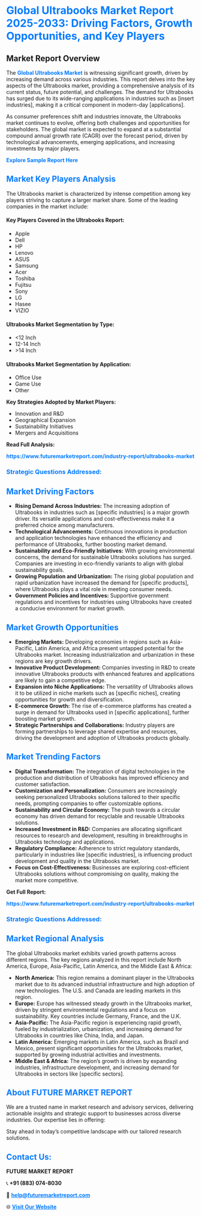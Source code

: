 <h1 style="color: #007BFF;">Global Ultrabooks Market Report 2025-2033: Driving Factors, Growth Opportunities, and Key Players</h1>

<section id="overview">
<h2>Market Report Overview</h2>
<p>The <a href="https://www.futuremarketreport.com/industry-report/ultrabooks-market" style="color: #007BFF; text-decoration: none;"><strong>Global Ultrabooks Market</strong></a> is witnessing significant growth, driven by increasing demand across various industries. This report delves into the key aspects of the Ultrabooks market, providing a comprehensive analysis of its current status, future potential, and challenges. The demand for Ultrabooks has surged due to its wide-ranging applications in industries such as [insert industries], making it a critical component in modern-day [applications].</p>
<p>As consumer preferences shift and industries innovate, the Ultrabooks market continues to evolve, offering both challenges and opportunities for stakeholders. The global market is expected to expand at a substantial compound annual growth rate (CAGR) over the forecast period, driven by technological advancements, emerging applications, and increasing investments by major players.</p>
</section>

<section id="overview">
<p><a href="https://www.futuremarketreport.com/request-sample/reportId=92092" style="color: #007BFF; text-decoration: none;"><strong>Explore Sample Report Here</strong></a></p>
</section>

<section id="key-players">
<h2 style="color: #007BFF;">Market Key Players Analysis</h2>
<p>The Ultrabooks market is characterized by intense competition among key players striving to capture a larger market share. Some of the leading companies in the market include:</p>
<h4>Key Players Covered in the Ultrabooks Report:</h4>
<ul><li>Apple</li><li>Dell</li><li>HP</li><li>Lenovo</li><li>ASUS</li><li>Samsung</li><li>Acer</li><li>Toshiba</li><li>Fujitsu</li><li>Sony</li><li>LG</li><li>Hasee</li><li>VIZIO</li></ul>
<h4>Ultrabooks Market Segmentation by Type:</h4>
<ul><li>&lt;12 Inch</li><li>12-14 Inch</li><li>&gt;14 Inch</li></ul>

<h4>Ultrabooks Market Segmentation by Application:</h4>
<ul><li>Office Use</li><li>Game Use</li><li>Other</li></ul>
<p><strong>Key Strategies Adopted by Market Players:</strong></p>
<ul>
<li>Innovation and R&D</li>
<li>Geographical Expansion</li>
<li>Sustainability Initiatives</li>
<li>Mergers and Acquisitions</li>
</ul>
</section>

<section>
<p><strong>Read Full Analysis: </strong></p><a href="https://www.futuremarketreport.com/industry-report/ultrabooks-market" style="color: #007BFF; text-decoration: none;"><strong>https://www.futuremarketreport.com/industry-report/ultrabooks-market</strong></a>
<h3 style="color: #007BFF;">Strategic Questions Addressed:</h3>
</section>

<section id="driving-factors">
<h2 style="color: #007BFF;">Market Driving Factors</h2>
<ul>
<li><strong>Rising Demand Across Industries:</strong> The increasing adoption of Ultrabooks in industries such as [specific industries] is a major growth driver. Its versatile applications and cost-effectiveness make it a preferred choice among manufacturers.</li>
<li><strong>Technological Advancements:</strong> Continuous innovations in production and application technologies have enhanced the efficiency and performance of Ultrabooks, further boosting market demand.</li>
<li><strong>Sustainability and Eco-Friendly Initiatives:</strong> With growing environmental concerns, the demand for sustainable Ultrabooks solutions has surged. Companies are investing in eco-friendly variants to align with global sustainability goals.</li>
<li><strong>Growing Population and Urbanization:</strong> The rising global population and rapid urbanization have increased the demand for [specific products], where Ultrabooks plays a vital role in meeting consumer needs.</li>
<li><strong>Government Policies and Incentives:</strong> Supportive government regulations and incentives for industries using Ultrabooks have created a conducive environment for market growth.</li>
</ul>
</section>

<section id="growth-opportunities">
<h2 style="color: #007BFF;">Market Growth Opportunities</h2>
<ul>
<li><strong>Emerging Markets:</strong> Developing economies in regions such as Asia-Pacific, Latin America, and Africa present untapped potential for the Ultrabooks market. Increasing industrialization and urbanization in these regions are key growth drivers.</li>
<li><strong>Innovative Product Development:</strong> Companies investing in R&D to create innovative Ultrabooks products with enhanced features and applications are likely to gain a competitive edge.</li>
<li><strong>Expansion into Niche Applications:</strong> The versatility of Ultrabooks allows it to be utilized in niche markets such as [specific niches], creating opportunities for growth and diversification.</li>
<li><strong>E-commerce Growth:</strong> The rise of e-commerce platforms has created a surge in demand for Ultrabooks used in [specific applications], further boosting market growth.</li>
<li><strong>Strategic Partnerships and Collaborations:</strong> Industry players are forming partnerships to leverage shared expertise and resources, driving the development and adoption of Ultrabooks products globally.</li>
</ul>
</section>

<section id="trending-factors">
<h2 style="color: #007BFF;">Market Trending Factors</h2>
<ul>
<li><strong>Digital Transformation:</strong> The integration of digital technologies in the production and distribution of Ultrabooks has improved efficiency and customer satisfaction.</li>
<li><strong>Customization and Personalization:</strong> Consumers are increasingly seeking personalized Ultrabooks solutions tailored to their specific needs, prompting companies to offer customizable options.</li>
<li><strong>Sustainability and Circular Economy:</strong> The push towards a circular economy has driven demand for recyclable and reusable Ultrabooks solutions.</li>
<li><strong>Increased Investment in R&D:</strong> Companies are allocating significant resources to research and development, resulting in breakthroughs in Ultrabooks technology and applications.</li>
<li><strong>Regulatory Compliance:</strong> Adherence to strict regulatory standards, particularly in industries like [specific industries], is influencing product development and quality in the Ultrabooks market.</li>
<li><strong>Focus on Cost-Effectiveness:</strong> Businesses are exploring cost-efficient Ultrabooks solutions without compromising on quality, making the market more competitive.</li>
</ul>
</section>

<section>
<p><strong>Get Full Report: </strong></p><a href="https://www.futuremarketreport.com/industry-report/ultrabooks-market" style="color: #007BFF; text-decoration: none;"><strong>https://www.futuremarketreport.com/industry-report/ultrabooks-market</strong></a>
<h3 style="color: #007BFF;">Strategic Questions Addressed:</h3>
</section>


<section id="regional-analysis">
<h2 style="color: #007BFF;">Market Regional Analysis</h2>
<p>The global Ultrabooks market exhibits varied growth patterns across different regions. The key regions analyzed in this report include North America, Europe, Asia-Pacific, Latin America, and the Middle East & Africa:</p>
<ul>
<li><strong>North America:</strong> This region remains a dominant player in the Ultrabooks market due to its advanced industrial infrastructure and high adoption of new technologies. The U.S. and Canada are leading markets in this region.</li>
<li><strong>Europe:</strong> Europe has witnessed steady growth in the Ultrabooks market, driven by stringent environmental regulations and a focus on sustainability. Key countries include Germany, France, and the U.K.</li>
<li><strong>Asia-Pacific:</strong> The Asia-Pacific region is experiencing rapid growth, fueled by industrialization, urbanization, and increasing demand for Ultrabooks in countries like China, India, and Japan.</li>
<li><strong>Latin America:</strong> Emerging markets in Latin America, such as Brazil and Mexico, present significant opportunities for the Ultrabooks market, supported by growing industrial activities and investments.</li>
<li><strong>Middle East & Africa:</strong> The region’s growth is driven by expanding industries, infrastructure development, and increasing demand for Ultrabooks in sectors like [specific sectors].</li>
</ul>
</section>

<footer>
<h2 style="color: #007BFF;">About FUTURE MARKET REPORT</h2>
<p>We are a trusted name in market research and advisory services, delivering actionable insights and strategic support to businesses across diverse industries. Our expertise lies in offering:</p>

<p>Stay ahead in today’s competitive landscape with our tailored research solutions.</p>

<h2 style="color: #007BFF;">Contact Us:</h2>
<p><strong>FUTURE MARKET REPORT</strong></p>
<p>📞 <strong>+91 (883) 074-8030</strong></p>
<p>📧 <strong><a href="mailto:help@futuremarketreport.com" style="color: #007BFF;">help@futuremarketreport.com</a></strong></p>
<p>🌐 <strong><a href="https://www.futuremarketreport.com/" style="color: #007BFF;">Visit Our Website</a></strong></p>
</footer>